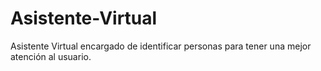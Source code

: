 # Asistente-Virtual
Asistente Virtual encargado de identificar personas para tener una mejor atención al usuario.
